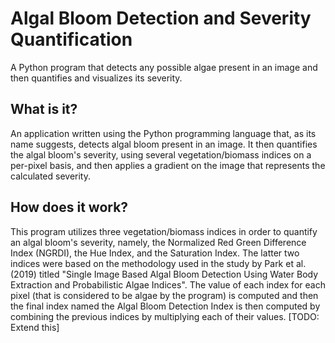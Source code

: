 # Algal Bloom Detection and Severity Quantification
A Python program that detects any possible algae present in an image and then quantifies and visualizes its severity.

## What is it?
An application written using the Python programming language that, as its name suggests, detects algal bloom present in an image. It then quantifies the algal bloom's severity, using several vegetation/biomass indices on a per-pixel basis, and then applies a gradient on the image that represents the calculated severity.

## How does it work?
This program utilizes three vegetation/biomass indices in order to quantify an algal bloom's severity, namely, the Normalized Red Green Difference Index (NGRDI), the Hue Index, and the Saturation Index. The latter two indices were based on the methodology used in the study by Park et al. (2019) titled "Single Image Based Algal Bloom Detection Using Water Body Extraction and Probabilistic Algae Indices". The value of each index for each pixel (that is considered to be algae by the program) is computed and then the final index named the Algal Bloom Detection Index is then computed by combining the previous indices by multiplying each of their values. [TODO: Extend this]
